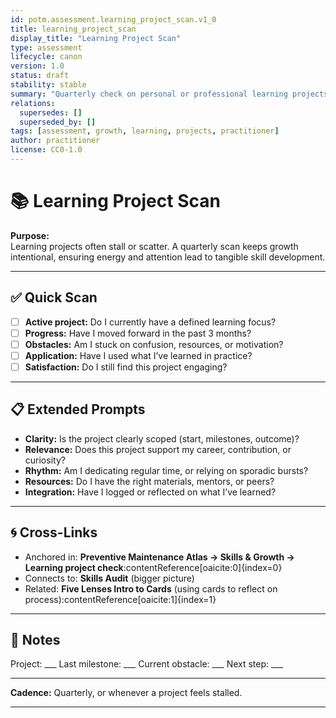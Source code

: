 ```yaml
---
id: potm.assessment.learning_project_scan.v1_0
title: learning_project_scan
display_title: "Learning Project Scan"
type: assessment
lifecycle: canon
version: 1.0
status: draft
stability: stable
summary: "Quarterly check on personal or professional learning projects — progress, obstacles, and integration."
relations:
  supersedes: []
  superseded_by: []
tags: [assessment, growth, learning, projects, practitioner]
author: practitioner
license: CC0-1.0
---
```


# 📚 Learning Project Scan

**Purpose:**  
Learning projects often stall or scatter. A quarterly scan keeps growth intentional, ensuring energy and attention lead to tangible skill development.

---

## ✅ Quick Scan

- [ ] **Active project:** Do I currently have a defined learning focus?  
- [ ] **Progress:** Have I moved forward in the past 3 months?  
- [ ] **Obstacles:** Am I stuck on confusion, resources, or motivation?  
- [ ] **Application:** Have I used what I’ve learned in practice?  
- [ ] **Satisfaction:** Do I still find this project engaging?  

---

## 📋 Extended Prompts

- **Clarity:** Is the project clearly scoped (start, milestones, outcome)?  
- **Relevance:** Does this project support my career, contribution, or curiosity?  
- **Rhythm:** Am I dedicating regular time, or relying on sporadic bursts?  
- **Resources:** Do I have the right materials, mentors, or peers?  
- **Integration:** Have I logged or reflected on what I’ve learned?  

---

## 🌀 Cross-Links

- Anchored in: **Preventive Maintenance Atlas → Skills & Growth → Learning project check**:contentReference[oaicite:0]{index=0}  
- Connects to: **Skills Audit** (bigger picture)  
- Related: **Five Lenses Intro to Cards** (using cards to reflect on process):contentReference[oaicite:1]{index=1}  

---

## 📝 Notes

Project: \_\_\_
Last milestone: \_\_\_
Current obstacle: \_\_\_
Next step: \_\_\_

---

**Cadence:** Quarterly, or whenever a project feels stalled.

---

